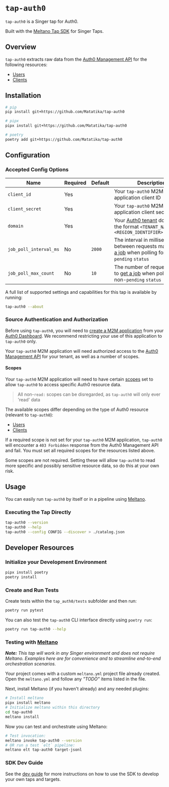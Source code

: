 # `tap-auth0`

`tap-auth0` is a Singer tap for Auth0.

Built with the [Meltano Tap SDK](https://sdk.meltano.com) for Singer Taps.

## Overview

`tap-auth0` extracts raw data from the [Auth0 Management API](https://auth0.com/docs/api/management/v2) for the following resources:
- [Users](https://auth0.com/docs/manage-users/user-migration/bulk-user-exports)
- [Clients](https://auth0.com/docs/api/management/v2#!/Clients/get_clients)

## Installation

```bash
# pip
pip install git+https://github.com/Matatika/tap-auth0

# pipx
pipx install git+https://github.com/Matatika/tap-auth0

# poetry
poetry add git+https://github.com/Matatika/tap-auth0
```

## Configuration

### Accepted Config Options

Name | Required | Default | Description
--- | --- | --- | ---
`client_id` | Yes |  | Your `tap-auth0` M2M application client ID
`client_secret` | Yes | | Your `tap-auth0` M2M application client secret
`domain` | Yes | | Your [Auth0 tenant](https://auth0.com/docs/get-started/auth0-overview/create-tenants) domain in the format `<TENANT_NAME>.<REGION_IDENTIFIER>.auth0.com`
`job_poll_interval_ms` | No | `2000` | The interval in milliseconds between requests made to [get a job](https://auth0.com/docs/api/management/v2#!/Jobs/get_jobs_by_id) when polling for a non-`pending` `status`
`job_poll_max_count` | No | `10` | The number of requests made to [get a job](https://auth0.com/docs/api/management/v2#!/Jobs/get_jobs_by_id) when polling for a non-`pending` `status`

A full list of supported settings and capabilities for this
tap is available by running:

```bash
tap-auth0 --about
```

### Source Authentication and Authorization

Before using `tap-auth0`, you will need to [create a M2M application](https://auth0.com/docs/get-started/auth0-overview/create-applications/machine-to-machine-apps) from your [Auth0 Dashboard](https://auth0.com/docs/get-started/auth0-overview/dashboard). We recommend restricting your use of this application to `tap-auth0` only.

Your `tap-auth0` M2M application will need authorized access to the [Auth0 Management API](https://auth0.com/docs/manage-users/user-accounts/manage-users-using-the-management-api) for your tenant, as well as a number of scopes.

#### Scopes
Your `tap-auth0` M2M application will need to have certain [scopes](https://auth0.com/docs/get-started/apis/scopes) set to allow `tap-auth0` to access specific Auth0 resource data.

> All non-`read:` scopes can be disregarded, as `tap-auth0` will only ever 'read' data

The available scopes differ depending on the type of Auth0 resource (relevant to `tap-auth0`):
- [Users](https://auth0.com/docs/manage-users/user-migration/bulk-user-exports)
- [Clients](https://auth0.com/docs/api/management/v2#!/Clients/get_clients)

If a required scope is not set for your `tap-auth0` M2M application, `tap-auth0` will encounter a `403 Forbidden` response from the Auth0 Management API and fail. You must set all required scopes for the resources listed above.

Some scopes are not required. Setting these will allow `tap-auth0` to read more specific and possibly sensitive resource data, so do this at your own risk.

## Usage

You can easily run `tap-auth0` by itself or in a pipeline using [Meltano](https://meltano.com/).

### Executing the Tap Directly

```bash
tap-auth0 --version
tap-auth0 --help
tap-auth0 --config CONFIG --discover > ./catalog.json
```

## Developer Resources

### Initialize your Development Environment

```bash
pipx install poetry
poetry install
```

### Create and Run Tests

Create tests within the `tap_auth0/tests` subfolder and
  then run:

```bash
poetry run pytest
```

You can also test the `tap-auth0` CLI interface directly using `poetry run`:

```bash
poetry run tap-auth0 --help
```

### Testing with [Meltano](https://www.meltano.com)

_**Note:** This tap will work in any Singer environment and does not require Meltano.
Examples here are for convenience and to streamline end-to-end orchestration scenarios._

Your project comes with a custom `meltano.yml` project file already created. Open the `meltano.yml` and follow any _"TODO"_ items listed in
the file.

Next, install Meltano (if you haven't already) and any needed plugins:

```bash
# Install meltano
pipx install meltano
# Initialize meltano within this directory
cd tap-auth0
meltano install
```

Now you can test and orchestrate using Meltano:

```bash
# Test invocation:
meltano invoke tap-auth0 --version
# OR run a test `elt` pipeline:
meltano elt tap-auth0 target-jsonl
```

### SDK Dev Guide

See the [dev guide](https://sdk.meltano.com/en/latest/dev_guide.html) for more instructions on how to use the SDK to 
develop your own taps and targets.
